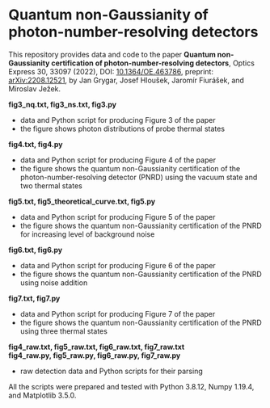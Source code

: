 # Quantum non-Gaussianity of photon-number-resolving detectors

This repository provides data and code to the paper **Quantum non-Gaussianity certification of photon-number-resolving detectors**, Optics Express 30, 33097 (2022), DOI: [10.1364/OE.463786](https://doi.org/10.1364/OE.463786), preprint: [arXiv:2208.12521](https://arxiv.org/abs/2208.12521), by Jan Grygar, Josef Hloušek, Jaromír Fiurášek, and Miroslav Ježek.

**fig3_nq.txt, fig3_ns.txt, fig3.py**
- data and Python script for producing Figure 3 of the paper
- the figure shows photon distributions of probe thermal states

**fig4.txt, fig4.py**
- data and Python script for producing Figure 4 of the paper
- the figure shows the quantum non-Gaussianity certification of the photon-number-resolving detector (PNRD) using the vacuum state and two thermal states

**fig5.txt, fig5_theoretical_curve.txt, fig5.py**
- data and Python script for producing Figure 5 of the paper
- the figure shows the quantum non-Gaussianity certification of the PNRD for increasing level of background noise

**fig6.txt, fig6.py**
- data and Python script for producing Figure 6 of the paper
- the figure shows the quantum non-Gaussianity certification of the PNRD using noise addition

**fig7.txt, fig7.py**
- data and Python script for producing Figure 7 of the paper
- the figure shows the quantum non-Gaussianity certification of the PNRD using three thermal states

**fig4_raw.txt, fig5_raw.txt, fig6_raw.txt, fig7_raw.txt  
fig4_raw.py, fig5_raw.py, fig6_raw.py, fig7_raw.py**
- raw detection data and Python scripts for their parsing

All the scripts were prepared and tested with Python 3.8.12, Numpy 1.19.4, and Matplotlib 3.5.0.

